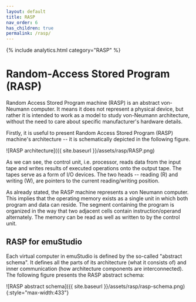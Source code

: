 ```yaml
---
layout: default
title: RASP
nav_order: 6
has_children: true
permalink: /rasp/
---
```


{% include analytics.html category="RASP" %}

# Random-Access Stored Program (RASP)

Random Access Stored Program machine (RASP) is an abstract von-Neumann computer. It means it does not represent a physical device, but rather it is intended to work as a model to study von-Neumann architecture, without the need to care about specific manufacturer's hardware details. 

Firstly, it is useful to present Random Access Stored Program (RASP) machine's architecture -- it is schematically depicted in the following figure.

![RASP architecture]({{ site.baseurl }}/assets/rasp/RASP.png)

As we can see, the control unit, i.e. processor, reads data from the input tape and writes results of executed operations onto the output tape. The tapes serve as a form of I/O devices. The two heads -- reading (R) and writing (W), are pointers to the current reading/writing position. 

As already stated, the RASP machine represents a von Neumann computer. This implies that the operating memory exists as a single unit in which both program and data can reside. The segment containing the program is organized in the way that two adjacent cells contain instruction/operand alternately. 
The memory can be read as well as written to by the control unit.  

## RASP for emuStudio

Each virtual computer in emuStudio is defined by the so-called "abstract schema". It defines all the parts of its architecture (what it consists of) and inner communication (how architecture components are interconnected). The following figure presents the RASP abstract schema:

![RASP abstract schema]({{ site.baseurl }}/assets/rasp/rasp-schema.png){:style="max-width:433"}
